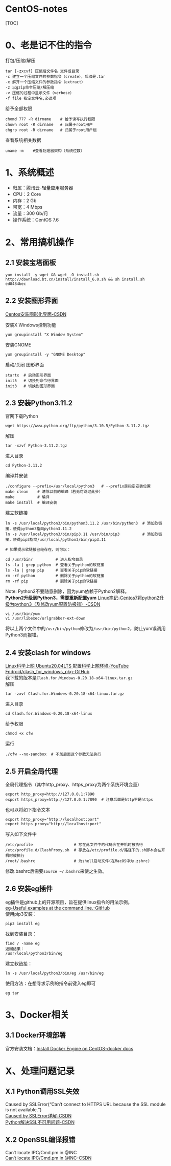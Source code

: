 # CentOS-notes
[TOC]
# 0、老是记不住的指令
打包/压缩/解压
```
tar [-zxcvf] 压缩后文件名 文件或目录
-c 建立一个压缩文件的参数指令（create），后缀是.tar
-x 解开一个压缩文件的参数指令（extract）
-z 以gzip命令压缩/解压缩
-v 压缩的过程中显示文件（verbose）
-f file 指定文件名,必选项
```
给予全部权限
```
chomd 777 -R dirname    # 给予读写执行权限
chown root -R dirname   # 归属于root用户
chgrp root -R dirname   # 归属于root用户组
```
查看系统相关数据
```
uname -m    #查看处理器架构（系统位数）
```

# 1、系统概述
- 归属：腾讯云-轻量应用服务器
- CPU：2 Core
- 内存：2 Gb
- 带宽：4 Mbps
- 流量：300 Gb/月
- 操作系统：CentOS 7.6

# 2、常用搞机操作
## 2.1 安装宝塔面板
```
yum install -y wget && wget -O install.sh http://download.bt.cn/install/install_6.0.sh && sh install.sh ed8484bec
```
## 2.2 安装图形界面
[Centos安装图形化界面-CSDN](https://blog.csdn.net/qq_56418482/article/details/127161890)

安装X Windows控制功能
```
yum groupinstall "X Window System"
```
安装GNOME
```
yum groupinstall -y "GNOME Desktop"
```
启动/关闭 图形界面
```
startx  # 启动图形界面
init5   # 切换到命令行界面
init3   # 切换到图形界面
```
## 2.3 安装Python3.11.2
官网下载Python
```
wget https://www.python.org/ftp/python/3.10.5/Python-3.11.2.tgz
```
解压
```
tar -xzvf Python-3.11.2.tgz
```
进入目录
```
cd Python-3.11.2
```
编译并安装
```
./configure --prefix=/usr/local/python3   # --prefix是指定安装位置
make clean    # 清除以前的编译（若无可跳过此步）
make          # 编译
make install  # 编译安装
```
建立软链接
```
ln -s /usr/local/python3/bin/python3.11.2 /usr/bin/python3  # 添加软链接，使得python3指向python3.11.2
ln -s /usr/local/python3/bin/pip3.11 /usr/bin/pip3          # 添加软链接，使得pip3指向/usr/local/python3/bin/pip3.11

# 如果提示软链接已经存在，则可以：

cd /usr/bin/          # 进入指令目录
ls -la | grep python  # 查看关于python的软链接
ls -la | grep pip     # 查看关于pip的软链接
rm -rf python         # 删除关于python的软链接
rm -rf pip            # 删除关于pip的软链接
```
Note: Python2不要随意删除，因为yum依赖于Python2解释。  
**Python2升级到Python3，需要重新配置yum**
[Linux笔记-Centos7将python2升级为python3（及修改yum配置防报错）-CSDN](https://blog.csdn.net/qq78442761/article/details/123470711)  
```
vi /usr/bin/yum
vi /usr/libexec/urlgrabber-ext-down
```
将以上两个文件中的`/usr/bin/python`修改为`/usr/bin/python2`，防止yum误调用Python3而报错。

## 2.4 安装clash for windows
[Linux科学上网 Ubuntu20.04LTS 配置科学上网环境-YouTube](https://www.youtube.com/watch?v=pTlso8m_iRk&t=182s)  
[Fndroid/clash_for_windows_pkg-GitHub](https://github.com/Fndroid/clash_for_windows_pkg)  
我下载的版本是`Clash.for.Windows-0.20.18-x64-linux.tar.gz`    
解压 
```
tar -zxvf Clash.for.Windows-0.20.18-x64-linux.tar.gz
```
进入目录
```
cd Clash.for.Windows-0.20.18-x64-linux
```
给予权限
```
chmod +x cfw
```
运行
```
./cfw --no-sandbox  # 不加后面这个参数无法执行
```
## 2.5 开启全局代理
全局代理指令（其中http_proxy、https_proxy为两个系统环境变量）
```
export http_proxy=http://127.0.0.1:7890   
export https_proxy=http://127.0.0.1:7890  # 注意后面是http不是https
```
也可以将如下指令文本
```
export http_proxy="http://localhost:port"
export https_proxy="http://localhost:port"
```
写入如下文件中
```
/etc/profile                  # 写在此文件中的代码会在开机时被执行
/etc/profile.d/ClashProxy.sh  # 存放在/etc/profile.d/路径下的.sh脚本会在开机时被执行
/root/.bashrc                 # 为shell启动文件(在MacOS中为.zshrc)
```
修改.bashrc后需要`source ~/.bashrc`来使之生效。

## 2.6 安装eg插件
eg插件是github上的开源项目，旨在提供linux指令的用法示例。  
[eg-Useful examples at the command line.-GitHub](https://github.com/srsudar/eg)  
使用pip3安装：
```
pip3 install eg
```
找到安装目录：
```
find / -name eg
返回结果：
/usr/local/python3/bin/eg
```
建立软链接：
```
ln -s /usr/local/python3/bin/eg /usr/bin/eg
```
使用方法：在想寻求示例的指令前键入eg即可
```
eg tar
```
# 3、Docker相关
## 3.1 Docker环境部署
官方安装文档：[Install Docker Engine on CentOS-docker docs](https://docs.docker.com/engine/install/centos/) 

# X、处理问题记录
## X.1 Python调用SSL失效
Caused by SSLError(“Can‘t connect to HTTPS URL because the SSL module is not available.“)   
[Caused by SSLError详解-CSDN](https://blog.csdn.net/bo_self_effacing/article/details/123628224)  
[Python解决SSL不可用问题-CSDN](https://blog.csdn.net/weixin_44894162/article/details/126342591)  
## X.2 OpenSSL编译报错
Can‘t locate IPC/Cmd.pm in @INC  
[Can‘t locate IPC/Cmd.pm in @INC-CSDN](https://blog.csdn.net/sd4493091/article/details/122220902)
